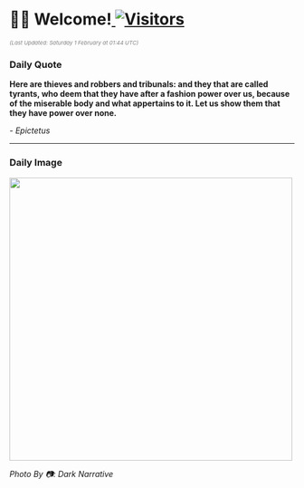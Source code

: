 <h1>👋🏽 Welcome!<a href="https://github.com/OmitNomis/"> <img src="https://visitor-badge.laobi.icu/badge?page_id=OmitNomis" alt="Visitors"></a></h1>

<i><p style="font-size: 0.6rem; color:gray">(Last Updated: Saturday 1 February at 01:44 UTC)</p></i>

<h3> Daily Quote </h3>
<b><p>Here are thieves and robbers and tribunals: and they that are called tyrants, who deem that they have after a fashion power over us, because of the miserable body and what appertains to it. Let us show them that they have power over none.</p></b>
<i><caption style="font-size: 0.8rem; color:gray;">- Epictetus</caption></i>


<hr>

<h3>Daily Image</h3>
<a href="https://images.unsplash.com/photo-1736433962176-e576b15273ca?crop=entropy&cs=srgb&fm=jpg&ixid=M3w2MjM3MzF8MHwxfHJhbmRvbXx8fHx8fHx8fDE3MzgzNzQyODl8&ixlib=rb-4.0.3&q=85" target="_blank"><img style="height:500px;" src=https://images.unsplash.com/photo-1736433962176-e576b15273ca?crop=entropy&cs=srgb&fm=jpg&ixid=M3w2MjM3MzF8MHwxfHJhbmRvbXx8fHx8fHx8fDE3MzgzNzQyODl8&ixlib=rb-4.0.3&q=85"/></a>

<i><caption style="font-size: 0.8rem; color:gray;"> Photo By 📷: Dark Narrative</caption></i>
